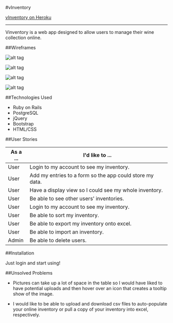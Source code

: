 #vInventory

[vInventory on Heroku](https://vinventory.herokuapp.com)

---

Vinventory is a web app designed to allow users to  manage their wine collection online.

##Wireframes

![alt tag](http://imgur.com/IpmJfVz.png)

![alt tag](http://i.imgur.com/ibTmFLu.png)

![alt tag](http://imgur.com/IQSB9UI.png)

![alt tag](http://imgur.com/xuwtFAn.png)

##Technologies Used
- Ruby on Rails
- PostgreSQL
- jQuery
- Bootstrap
- HTML/CSS

##User Stories

| As a ... | I'd like to ... |
| ---------|-----------------|
|User|Login to my account to see my inventory.|
|User|Add my entries to a form so the app could store my data.|
|User|Have a display view so I could see my whole inventory.|
|User|Be able to see other users' inventories.|
|User|Login to my account to see my inventory.|
|User|Be able to sort my inventory.|
|User|Be able to export my inventory onto excel.|
|User|Be able to import an inventory.|
|Admin|Be able to delete users.|

##Installation

Just login and start using!


##Unsolved Problems

- Pictures can take up a lot of space in the table so I would have liked to have potential uploads and then hover over an icon that creates a tooltip show of the image.

- I would like to be able to upload and download csv files to auto-populate your online inventory or pull a copy of your inventory into excel, respectively.
